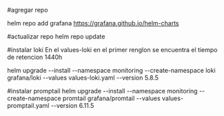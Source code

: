 #agregar repo

helm repo add grafana https://grafana.github.io/helm-charts

#actualizar repo
helm repo update

#instalar loki
En el values-loki en el primer renglon se encuentra el tiempo de retencion 1440h

helm upgrade --install --namespace monitoring --create-namespace loki grafana/loki --values values-loki.yaml --version 5.8.5

#instalar promptail
helm upgrade --install --namespace monitoring --create-namespace promtail grafana/promtail --values values-promptail.yaml --version 6.11.5
